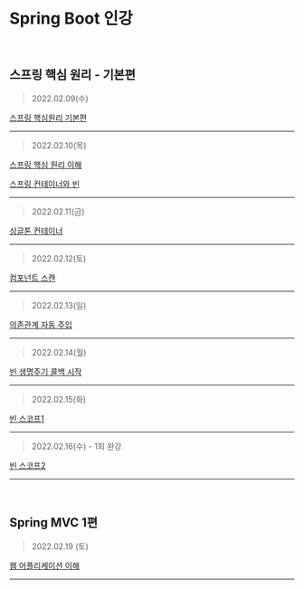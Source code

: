 # Spring Boot 인강 

<br>

## 스프링 핵심 원리 - 기본편


> 2022.02.09(수)

[스프링 핵심원리 기본편](https://www.notion.so/Spring-f0f748b2df744a9e9f9fae03b76018c3)

---

> 2022.02.10(목)

[스프링 핵심 원리 이해](https://www.notion.so/2-ed8c6930bf45432bb7a4ca0e128c1649)

[스프링 컨테이너와 빈](https://www.notion.so/aa3ccbe53b484930a9fa5fcd300bae20)

---

> 2022.02.11(금)

[싱글톤 컨테이너](https://www.notion.so/a2217f63e9ec4b6b92edabdc592f01bb)

---

> 2022.02.12(토)

[컴포넌트 스캔](https://www.notion.so/55ca0b70826846b5be97c6edd2ee853c)

---

> 2022.02.13(일)

[의존관계 자동 주입](https://www.notion.so/6e6395e2247b49d79e54b21b379b79ab)

---

> 2022.02.14(월)

[빈 생명주기 콜백 시작](https://www.notion.so/d6312a31e08245f6b3d063f7952c2a20)

---

> 2022.02.15(화)

[빈 스코프1](https://www.notion.so/992b61ad4f594387bf6a052ab59cefee)

---

> 2022.02.16(수) - 1회 완강

[빈 스코프2](https://www.notion.so/992b61ad4f594387bf6a052ab59cefee)

---

<br>

## Spring MVC 1편

> 2022.02.19 (토)

[웹 어플리케이션 이해](https://www.notion.so/30a003a433424cd69efb735cc9609b00)

---

